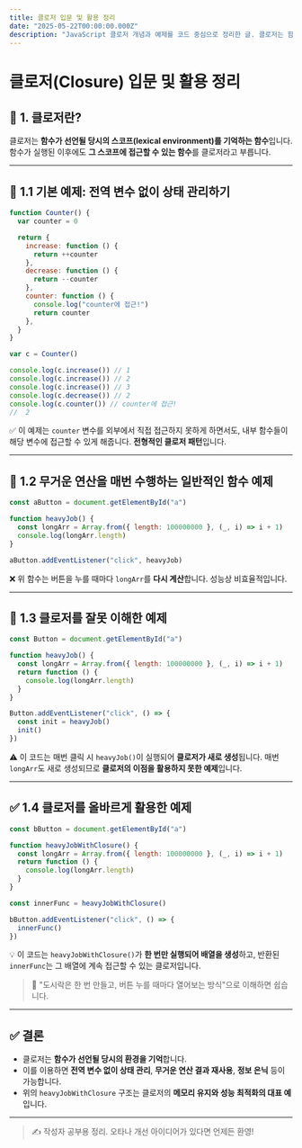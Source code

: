 ```yaml
---
title: 클로저 입문 및 활용 정리
date: "2025-05-22T00:00:00.000Z"
description: "JavaScript 클로저 개념과 예제를 코드 중심으로 정리한 글. 클로저는 함수가 선언될 당시의 스코프(lexical environment)를 기억하는 함수입니다. 함수가 실행된 이후에도 그 스코프에 접근할 수 있는 함수를 클로저라고 부릅니다. 기본 예제: 전역 변수 없이 상태 관리하기"
---
```


# 클로저(Closure) 입문 및 활용 정리

## 📘 1. 클로저란?

클로저는 **함수가 선언될 당시의 스코프(lexical environment)를 기억하는 함수**입니다. 함수가 실행된 이후에도 **그 스코프에 접근할 수 있는 함수**를 클로저라고 부릅니다.

---

## 🔹 1.1 기본 예제: 전역 변수 없이 상태 관리하기

```javascript
function Counter() {
  var counter = 0

  return {
    increase: function () {
      return ++counter
    },
    decrease: function () {
      return --counter
    },
    counter: function () {
      console.log("counter에 접근!")
      return counter
    },
  }
}

var c = Counter()

console.log(c.increase()) // 1
console.log(c.increase()) // 2
console.log(c.increase()) // 3
console.log(c.decrease()) // 2
console.log(c.counter()) // counter에 접근!
//  2
```

✅ 이 예제는 `counter` 변수를 외부에서 직접 접근하지 못하게 하면서도, 내부 함수들이 해당 변수에 접근할 수 있게 해줍니다. **전형적인 클로저 패턴**입니다.

---

## 🔹 1.2 무거운 연산을 매번 수행하는 일반적인 함수 예제

```javascript
const aButton = document.getElementById("a")

function heavyJob() {
  const longArr = Array.from({ length: 100000000 }, (_, i) => i + 1)
  console.log(longArr.length)
}

aButton.addEventListener("click", heavyJob)
```

❌ 위 함수는 버튼을 누를 때마다 `longArr`를 **다시 계산**합니다. 성능상 비효율적입니다.

---

## 🔹 1.3 클로저를 잘못 이해한 예제

```javascript
const Button = document.getElementById("a")

function heavyJob() {
  const longArr = Array.from({ length: 100000000 }, (_, i) => i + 1)
  return function () {
    console.log(longArr.length)
  }
}

Button.addEventListener("click", () => {
  const init = heavyJob()
  init()
})
```

⚠️ 이 코드는 매번 클릭 시 `heavyJob()`이 실행되어 **클로저가 새로 생성**됩니다. 매번 `longArr`도 새로 생성되므로 **클로저의 이점을 활용하지 못한 예제**입니다.

---

## ✅ 1.4 클로저를 올바르게 활용한 예제

```javascript
const bButton = document.getElementById("a")

function heavyJobWithClosure() {
  const longArr = Array.from({ length: 100000000 }, (_, i) => i + 1)
  return function () {
    console.log(longArr.length)
  }
}

const innerFunc = heavyJobWithClosure()

bButton.addEventListener("click", () => {
  innerFunc()
})
```

💡 이 코드는 `heavyJobWithClosure()`가 **한 번만 실행되어 배열을 생성**하고, 반환된 `innerFunc`는 그 배열에 계속 접근할 수 있는 클로저입니다.

> 📌 "도시락은 한 번 만들고, 버튼 누를 때마다 열어보는 방식"으로 이해하면 쉽습니다.

---

## ✅ 결론

- 클로저는 **함수가 선언될 당시의 환경을 기억**합니다.
- 이를 이용하면 **전역 변수 없이 상태 관리**, **무거운 연산 결과 재사용**, **정보 은닉** 등이 가능합니다.
- 위의 `heavyJobWithClosure` 구조는 클로저의 **메모리 유지와 성능 최적화의 대표 예**입니다.

---

> ✍️ 작성자 공부용 정리. 오타나 개선 아이디어가 있다면 언제든 환영!
